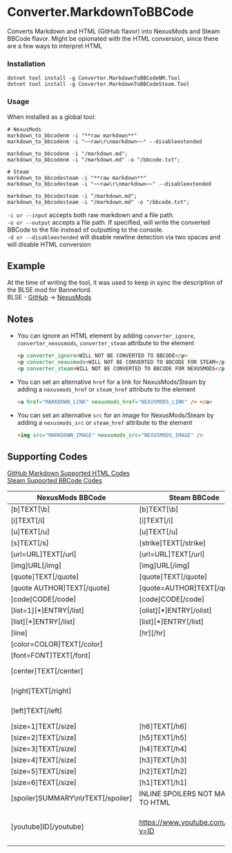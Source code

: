 # Converter.MarkdownToBBCode
Converts Markdown and HTML (GitHub flavor) into NexusMods and Steam BBCode flavor. Might be opionated with the HTML conversion, since there are a few ways to interpret HTML

### Installation
```shell
dotnet tool install -g Converter.MarkdownToBBCodeNM.Tool
dotnet tool install -g Converter.MarkdownToBBCodeSteam.Tool
```

### Usage
When installed as a global tool:
```shell
# NexusMods
markdown_to_bbcodenm -i "**raw markdown**"
markdown_to_bbcodenm -i "~~raw\r\nmarkdown~~" --disableextended

markdown_to_bbcodenm -i "/markdown.md";
markdown_to_bbcodenm -i "/markdown.md" -o "/bbcode.txt";

# Steam
markdown_to_bbcodesteam -i "**raw markdown**"
markdown_to_bbcodesteam -i "~~raw\r\nmarkdown~~" --disableextended

markdown_to_bbcodesteam -i "/markdown.md";
markdown_to_bbcodesteam -i "/markdown.md" -o "/bbcode.txt";
```
`-i or --input` accepts both raw markdown and a file path.  
`-o or --output` accepts a file path. If specified, will write the
converted BBCode to the file instead of outputting to the console.  
`-d or --disableextended` will disable newline detection via two spaces
and will disable HTML conversion

## Example
At the time of writing the tool, it was used to keep in sync the description of the BLSE mod for Bannerlord.  
BLSE - [GitHub](https://github.com/BUTR/Bannerlord.BLSE) -> [NexusMods](https://www.nexusmods.com/mountandblade2bannerlord/mods/1)

## Notes
* You can ignore an HTML element by adding `converter_ignore`, `converter_nexusmods`, `converter_steam` attribute to the element
  ```HTML
  <p converter_ignore>WILL NOT BE CONVERTED TO BBCODE</p>
  <p converter_nexusmods>WILL NOT BE CONVERTED TO BBCODE FOR STEAM</p>
  <p converter_steam>WILL NOT BE CONVERTED TO BBCODE FOR NEXUSMODS</p>
  ```
* You can set an alternative `href` for a link for NexusMods/Steam by adding a `nexusmods_href` or `steam_href` attribute to the element
  ```HTML
  <a href="MARKDOWN_LINK" nexusmods_href="NEXUSMODS_LINK" /> </a>
  ```
* You can set an alternative `src` for an image for NexusMods/Steam by adding a `nexusmods_src` or `steam_href` attribute to the element
  ```HTML
  <img src="MARKDOWN_IMAGE" nexusmods_src="NEXUSMODS_IMAGE" />
  ```
## Supporting Codes
[GitHub Markdown Supported HTML Codes](https://github.com/gjtorikian/html-pipeline/blob/a2e02ac8372da5376cde623466dfaeb0f2b2ea1c/lib/html_pipeline/sanitization_filter.rb)  
[Steam Supported BBCode Codes](https://steamcommunity.com/comment/ForumTopic/formattinghelp)  

| NexusMods BBCode                       | Steam BBCode                       | Markdown (GitHub)                                                         | HTML                                                                   |
|----------------------------------------|------------------------------------|---------------------------------------------------------------------------|------------------------------------------------------------------------|
| \[b\]TEXT\[\b]                         | \[b\]TEXT\[\b]                     | \*\*TEXT\*\*                                                              | \<b>TEXT\</b>                                                          |
| \[i\]TEXT\[/i]                         | \[i\]TEXT\[/i]                     | \*TEXT\*                                                                  | \<i>TEXT\</i>                                                          |
| \[u]TEXT\[/u]                          | \[u]TEXT\[/u]                      |                                                                           | \<ins\>TEXT\</ins> OR \<u\>TEXT\</u>                                   |
| \[s]TEXT\[/s]                          | \[strike]TEXT\[/strike]            | \~\~TEXT\~\~                                                              | \<s>TEXT\</s> OR \<strike>TEXT\</strike>                               |
| \[url=URL]TEXT\[/url]                  | \[url=URL]TEXT\[/url]              | \[TEXT\]\(URL\)                                                           | \<a href="URL"\>TEXT\</a>                                              |
| \[img]URL\[/img]                       | \[img]URL\[/img]                   | \!\[Alt text\]\(URL\)                                                     | \<img src="URL">\</img>                                                |
| \[quote]TEXT\[/quote]                  | \[quote]TEXT\[/quote]              | \> TEXT                                                                   | \<blockquote>TEXT\</blockquote>                                        |
| \[quote AUTHOR]TEXT\[/quote]           | \[quote=AUTHOR]TEXT\[/quote]       | \> TEXT                                                                   |                                                                        |
| \[code]CODE\[/code]                    | \[code]CODE\[/code]                | \`\`\`CODE\`\`\`                                                          | \<code>CODE\</code>                                                    |
| \[list=1]\[*]ENTRY\[/list]             | \[olist]\[*]ENTRY\[/olist]         | 1. ENTRY                                                                  | \<ol>\<li>ENTRY\</li>\</ol>                                            |
| \[list]\[*]ENTRY\[/list]               | \[list]\[*]ENTRY\[/list]           | \* ENTRY                                                                  | \<ul>\<li>ENTRY\</li>\</ul>                                            |
| \[line]                                | \[hr]\[/hr]                        |                                                                           | \<hr/>                                                                 |
| \[color=COLOR]TEXT\[/color]            |                                    |                                                                           |                                                                        |
| \[font=FONT]TEXT\[/font]               |                                    |                                                                           |                                                                        |
| \[center]TEXT\[/center]                |                                    |                                                                           | \<p align=\"center\"\>TEXT\</p> OR \<div align=\"center\"\>TEXT\</div> |
| \[right]TEXT\[/right]                  |                                    |                                                                           | \<p align=\"right\"\>TEXT\</p> OR \<div align=\"right\"\>TEXT\</div>   |
| \[left]TEXT\[/left]                    |                                    |                                                                           | \<p align=\"left\"\>TEXT\</p> OR \<div align=\"left\"\>TEXT\</div>     |
| \[size=1]TEXT\[/size]                  | \[h6]TEXT\[/h6]                    | ###### TEXT                                                               | \<h6\>TEXT\</h6>                                                       |
| \[size=2]TEXT\[/size]                  | \[h5]TEXT\[/h5]                    | ##### TEXT                                                                | \<h5\>TEXT\</h5>                                                       |
| \[size=3]TEXT\[/size]                  | \[h4]TEXT\[/h4]                    | #### TEXT                                                                 | \<h4\>TEXT\</h4>                                                       |
| \[size=4]TEXT\[/size]                  | \[h3]TEXT\[/h3]                    | ### TEXT                                                                  | \<h3\>TEXT\</h3>                                                       |
| \[size=5]TEXT\[/size]                  | \[h2]TEXT\[/h2]                    | ## TEXT                                                                   | \<h2\>TEXT\</h2>                                                       |
| \[size=6]TEXT\[/size]                  | \[h1]TEXT\[/h1]                    | # TEXT                                                                    | \<h1\>TEXT\</h1>                                                       |
| \[spoiler]SUMMARY\\n\\rTEXT\[/spoiler] | INLINE SPOILERS NOT MAPPED TO HTML |                                                                           | \<details>\<summary>SUMMARY\</summary>TEXT\</details>                  |
| \[youtube]ID\[/youtube]                | https://www.youtube.com/watch?v=ID | \[https://www.youtube.com/watch?v=ID](https://www.youtube.com/watch?v=ID) |                                                                        |
